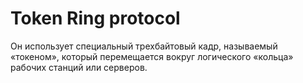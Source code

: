 # Token Ring protocol
Он использует специальный трехбайтовый кадр, называемый «токеном», который перемещается вокруг логического «кольца» рабочих станций или серверов.
